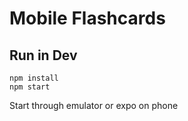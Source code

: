 # Mobile Flashcards

## Run in Dev

```
npm install
npm start
```
Start through emulator or expo on phone
